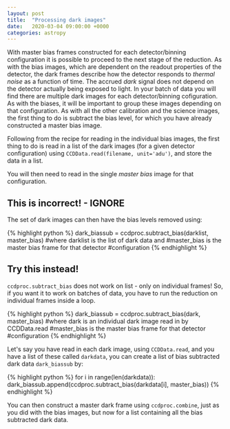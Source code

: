 ```yaml
---
layout: post
title:  "Processing dark images"
date:   2020-03-04 09:00:00 +0000
categories: astropy
---
```

With master bias frames constructed for each detector/binning configuration it
is possible to proceed to the next stage of the reduction.  As with the bias
images, which are dependent on the readout properties of the detector, the dark
frames describe how the detector responds to *thermal noise* as a function of
time.  The accrued *dark* signal does not depend on the detector actually being
exposed to light.  In your batch of data you will find there are multiple dark
images for each detector/binning cofiguration.  As with the biases, it will be
important to group these images depending on that configuration.  As with all
the other calibration and the science images, the first thing to do is subtract
the bias level, for which you have already constructed a master bias image.

Following from the recipe for reading in the individual bias images, the first thing
to do is read in a list of the dark images (for a given detector configuration)
using `CCDData.read(filename, unit='adu')`,  and store the data in a list.

You will then need to read in the single *master bias* image for that
configuration.

## This is incorrect! - IGNORE ##

The set of dark images can then have the bias levels removed using:

{% highlight python %}
dark_biassub = ccdproc.subtract_bias(darklist, master_bias)
#where darklist is the list of dark data and
#master_bias is the master bias frame for that detector
#configuration
{% endhighlight %}


## Try this instead! ##

`ccdproc.subtract_bias` does not work on list - only on individual frames! So, if 
you want it to work on batches of data, you have to run the reduction on
individual frames inside a loop.

{% highlight python %}
dark_biassub = ccdproc.subtract_bias(dark, master_bias)
#where dark is an individual dark image read in by CCDData.read
#master_bias is the master bias frame for that detector
#configuration
{% endhighlight %}

Let's say you have read in each dark image, using `CCDData.read`, and you 
have a list of these called `darkdata`, you can create a list of bias subtracted
dark data `dark_biassub` by:

{% highlight python %}
for i in range(len(darkdata)):
    dark_biassub.append(ccdproc.subtract_bias(darkdata[i], master_bias))
{% endhighlight %}

You can then construct a master dark frame using `ccdproc.combine`, just as you did
with the bias images, but now for a list containing all the bias subtracted dark data.
